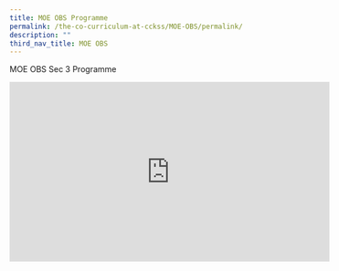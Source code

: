 ```yaml
---
title: MOE OBS Programme
permalink: /the-co-curriculum-at-cckss/MOE-OBS/permalink/
description: ""
third_nav_title: MOE OBS
---
```

MOE OBS Sec 3 Programme

<iframe allowfullscreen="" allow="accelerometer; autoplay; clipboard-write; encrypted-media; gyroscope; picture-in-picture; web-share" frameborder="0" title="YouTube video player" src="https://www.youtube.com/embed/hhr0ffW7do0" height="315" width="560"></iframe>